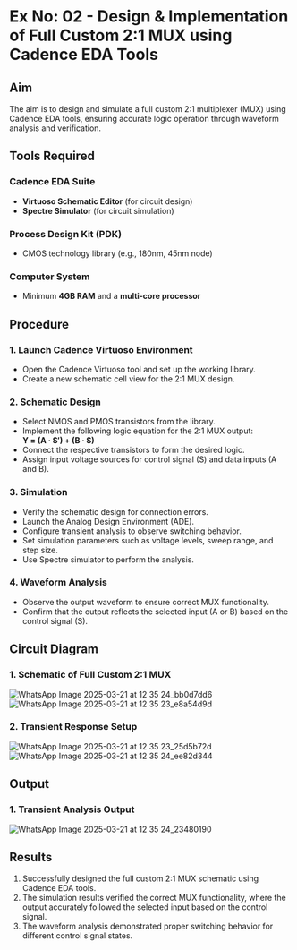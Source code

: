 # Ex No: 02 - Design & Implementation of Full Custom 2:1 MUX using Cadence EDA Tools

## Aim

The aim is to design and simulate a full custom 2:1 multiplexer (MUX) using Cadence EDA tools, ensuring accurate logic operation through waveform analysis and verification.

## Tools Required

### Cadence EDA Suite
- **Virtuoso Schematic Editor** (for circuit design)
- **Spectre Simulator** (for circuit simulation)

### Process Design Kit (PDK)
- CMOS technology library (e.g., 180nm, 45nm node)

### Computer System
- Minimum **4GB RAM** and a **multi-core processor**

## Procedure

### 1. Launch Cadence Virtuoso Environment
- Open the Cadence Virtuoso tool and set up the working library.
- Create a new schematic cell view for the 2:1 MUX design.

### 2. Schematic Design
- Select NMOS and PMOS transistors from the library.
- Implement the following logic equation for the 2:1 MUX output:  
  **Y = (A · S′) + (B · S)**
- Connect the respective transistors to form the desired logic.
- Assign input voltage sources for control signal (S) and data inputs (A and B).

### 3. Simulation
- Verify the schematic design for connection errors.
- Launch the Analog Design Environment (ADE).
- Configure transient analysis to observe switching behavior.
- Set simulation parameters such as voltage levels, sweep range, and step size.
- Use Spectre simulator to perform the analysis.

### 4. Waveform Analysis
- Observe the output waveform to ensure correct MUX functionality.
- Confirm that the output reflects the selected input (A or B) based on the control signal (S).

## Circuit Diagram

### 1. Schematic of Full Custom 2:1 MUX
![WhatsApp Image 2025-03-21 at 12 35 24_bb0d7dd6](https://github.com/user-attachments/assets/72348f56-a2c5-4ca8-9662-735b91458fad)
![WhatsApp Image 2025-03-21 at 12 35 23_e8a54d9d](https://github.com/user-attachments/assets/09cd1711-42c3-4fbf-b507-955e8709a85a)

### 2. Transient Response Setup
![WhatsApp Image 2025-03-21 at 12 35 23_25d5b72d](https://github.com/user-attachments/assets/7ca7b651-960f-4faa-b04f-555cb5ea39fd)
![WhatsApp Image 2025-03-21 at 12 35 24_ee82d344](https://github.com/user-attachments/assets/0228d1d0-833c-4dce-9eb2-06f37f0ee118)

## Output

### 1. Transient Analysis Output
![WhatsApp Image 2025-03-21 at 12 35 24_23480190](https://github.com/user-attachments/assets/d9ccfa2c-9ee5-4671-9a78-aa2bb973533a)

## Results
1. Successfully designed the full custom 2:1 MUX schematic using Cadence EDA tools.
2. The simulation results verified the correct MUX functionality, where the output accurately followed the selected input based on the control signal.
3. The waveform analysis demonstrated proper switching behavior for different control signal states.
